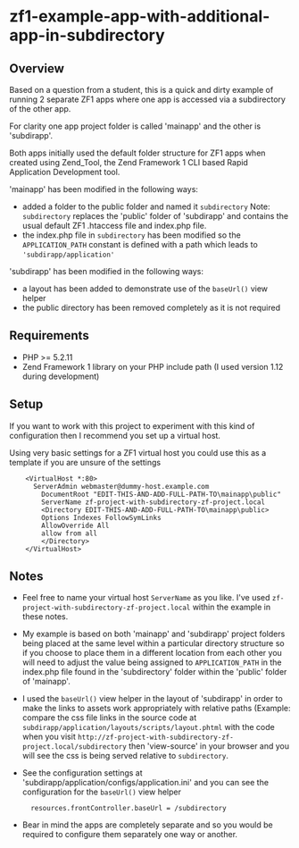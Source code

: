 zf1-example-app-with-additional-app-in-subdirectory
====================================================


Overview
--------

Based on a question from a student, this is a quick and dirty example of running 2 separate ZF1 apps where one app is accessed via a subdirectory of the other app.

For clarity one app project folder is called 'mainapp' and the other is 'subdirapp'.

Both apps initially used the default folder structure for ZF1 apps when created using Zend_Tool, the Zend Framework 1 CLI based Rapid Application Development tool.

'mainapp' has been modified in the following ways:

+ added a folder to the public folder and named it `subdirectory`
Note: `subdirectory` replaces the 'public' folder of 'subdirapp' and contains the usual default ZF1 .htaccess file and index.php file.
+ the index.php file in `subdirectory` has been modified so the `APPLICATION_PATH` constant is defined with a path which leads to `'subdirapp/application'`

'subdirapp' has been modified in the following ways:

+ a layout has been added to demonstrate use of the `baseUrl()` view helper
+ the public directory has been removed completely as it is not required


Requirements
------------

+ PHP >= 5.2.11 
+ Zend Framework 1 library on your PHP include path (I used version 1.12 during development)


Setup
-----

If you want to work with this project to experiment with this kind of configuration then I recommend you set up a virtual host.

Using very basic settings for a ZF1 virtual host you could use this as a template if you are unsure of the settings

		<VirtualHost *:80>
		  ServerAdmin webmaster@dummy-host.example.com
			DocumentRoot "EDIT-THIS-AND-ADD-FULL-PATH-TO\mainapp\public"
			ServerName zf-project-with-subdirectory-zf-project.local
			<Directory EDIT-THIS-AND-ADD-FULL-PATH-TO\mainapp\public>
			Options Indexes FollowSymLinks
			AllowOverride All
			allow from all
			</Directory>
		</VirtualHost>



Notes
-----

+ Feel free to name your virtual host `ServerName` as you like. I've used `zf-project-with-subdirectory-zf-project.local` within the example in these notes.

+ My example is based on both 'mainapp' and 'subdirapp' project folders being placed at the same level within a particular directory structure so if you choose to place them in a different location from each other you will need to adjust the value being assigned to `APPLICATION_PATH` in the index.php file found in the 'subdirectory' folder within the 'public' folder of 'mainapp'.

+ I used the `baseUrl()` view helper in the layout of 'subdirapp' in order to make the links to assets work appropriately with relative paths (Example: compare the css file links in the source code at `subdirapp/application/layouts/scripts/layout.phtml` with the code when you visit `http://zf-project-with-subdirectory-zf-project.local/subdirectory` then 'view-source' in your browser and you will see the css is being served relative to `subdirectory`. 

+ See the configuration settings at 'subdirapp/application/configs/application.ini' and you can see the configuration for the `baseUrl()` view helper

		resources.frontController.baseUrl = /subdirectory
		
+ Bear in mind the apps are completely separate and so you would be required to configure them separately one way or another. 